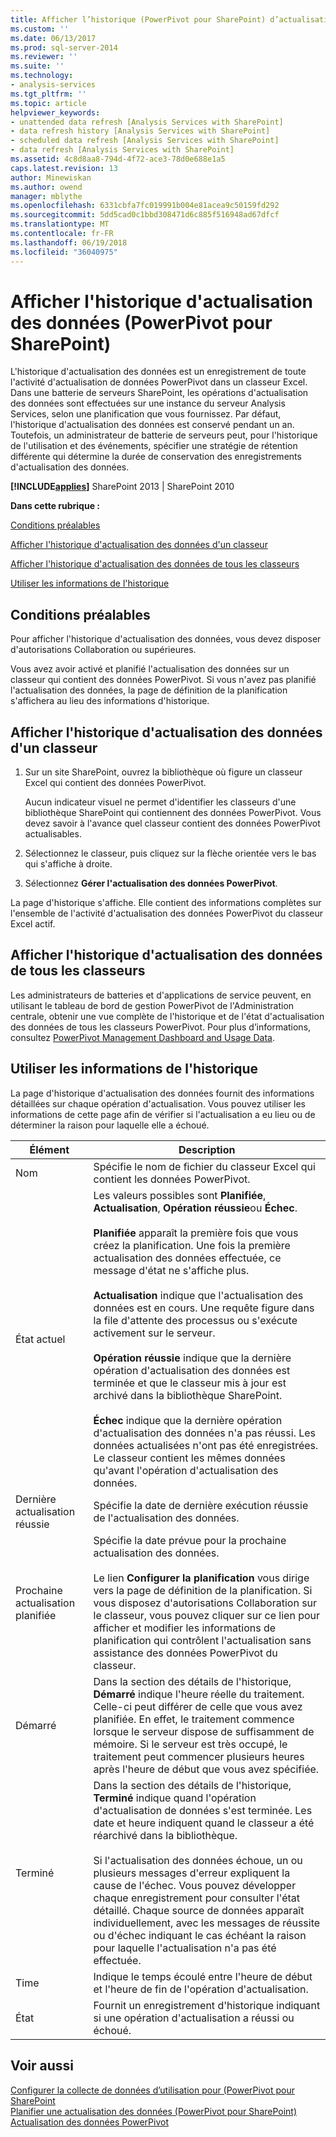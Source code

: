 ```yaml
---
title: Afficher l’historique (PowerPivot pour SharePoint) d’actualisation des données | Documents Microsoft
ms.custom: ''
ms.date: 06/13/2017
ms.prod: sql-server-2014
ms.reviewer: ''
ms.suite: ''
ms.technology:
- analysis-services
ms.tgt_pltfrm: ''
ms.topic: article
helpviewer_keywords:
- unattended data refresh [Analysis Services with SharePoint]
- data refresh history [Analysis Services with SharePoint]
- scheduled data refresh [Analysis Services with SharePoint]
- data refresh [Analysis Services with SharePoint]
ms.assetid: 4c8d8aa8-794d-4f72-ace3-78d0e688e1a5
caps.latest.revision: 13
author: Minewiskan
ms.author: owend
manager: mblythe
ms.openlocfilehash: 6331cbfa7fc019991b004e81acea9c50159fd292
ms.sourcegitcommit: 5dd5cad0c1bbd308471d6c885f516948ad67dfcf
ms.translationtype: MT
ms.contentlocale: fr-FR
ms.lasthandoff: 06/19/2018
ms.locfileid: "36040975"
---
```

# <a name="view-data-refresh-history-powerpivot-for-sharepoint"></a>Afficher l'historique d'actualisation des données (PowerPivot pour SharePoint)
  L'historique d'actualisation des données est un enregistrement de toute l'activité d'actualisation de données PowerPivot dans un classeur Excel. Dans une batterie de serveurs SharePoint, les opérations d'actualisation des données sont effectuées sur une instance du serveur Analysis Services, selon une planification que vous fournissez. Par défaut, l'historique d'actualisation des données est conservé pendant un an. Toutefois, un administrateur de batterie de serveurs peut, pour l'historique de l'utilisation et des événements, spécifier une stratégie de rétention différente qui détermine la durée de conservation des enregistrements d'actualisation des données.  
  
 **[!INCLUDE[applies](../../includes/applies-md.md)]**  SharePoint 2013 | SharePoint 2010  
  
 **Dans cette rubrique :**  
  
 [Conditions préalables](#prereq)  
  
 [Afficher l'historique d'actualisation des données d'un classeur](#viewhistory)  
  
 [Afficher l'historique d'actualisation des données de tous les classeurs](#viewITOps)  
  
 [Utiliser les informations de l'historique](#pageelements)  
  
##  <a name="prereq"></a> Conditions préalables  
 Pour afficher l'historique d'actualisation des données, vous devez disposer d'autorisations Collaboration ou supérieures.  
  
 Vous avez avoir activé et planifié l'actualisation des données sur un classeur qui contient des données PowerPivot. Si vous n'avez pas planifié l'actualisation des données, la page de définition de la planification s'affichera au lieu des informations d'historique.  
  
##  <a name="viewhistory"></a> Afficher l'historique d'actualisation des données d'un classeur  
  
1.  Sur un site SharePoint, ouvrez la bibliothèque où figure un classeur Excel qui contient des données PowerPivot.  
  
     Aucun indicateur visuel ne permet d'identifier les classeurs d'une bibliothèque SharePoint qui contiennent des données PowerPivot. Vous devez savoir à l'avance quel classeur contient des données PowerPivot actualisables.  
  
2.  Sélectionnez le classeur, puis cliquez sur la flèche orientée vers le bas qui s'affiche à droite.  
  
3.  Sélectionnez **Gérer l'actualisation des données PowerPivot**.  
  
 La page d'historique s'affiche. Elle contient des informations complètes sur l'ensemble de l'activité d'actualisation des données PowerPivot du classeur Excel actif.  
  
##  <a name="viewITOps"></a> Afficher l'historique d'actualisation des données de tous les classeurs  
 Les administrateurs de batteries et d'applications de service peuvent, en utilisant le tableau de bord de gestion PowerPivot de l'Administration centrale, obtenir une vue complète de l'historique et de l'état d'actualisation des données de tous les classeurs PowerPivot. Pour plus d’informations, consultez [PowerPivot Management Dashboard and Usage Data](power-pivot-management-dashboard-and-usage-data.md).  
  
##  <a name="pageelements"></a> Utiliser les informations de l'historique  
 La page d'historique d'actualisation des données fournit des informations détaillées sur chaque opération d'actualisation. Vous pouvez utiliser les informations de cette page afin de vérifier si l'actualisation a eu lieu ou de déterminer la raison pour laquelle elle a échoué.  
  
|Élément|Description|  
|----------|-----------------|  
|Nom   |Spécifie le nom de fichier du classeur Excel qui contient les données PowerPivot.|  
|État actuel|Les valeurs possibles sont **Planifiée**, **Actualisation**, **Opération réussie**ou **Échec**.<br /><br /> **Planifiée** apparaît la première fois que vous créez la planification. Une fois la première actualisation des données effectuée, ce message d'état ne s'affiche plus.<br /><br /> **Actualisation** indique que l'actualisation des données est en cours. Une requête figure dans la file d'attente des processus ou s'exécute activement sur le serveur.<br /><br /> **Opération réussie** indique que la dernière opération d'actualisation des données est terminée et que le classeur mis à jour est archivé dans la bibliothèque SharePoint.<br /><br /> **Échec** indique que la dernière opération d'actualisation des données n'a pas réussi. Les données actualisées n'ont pas été enregistrées. Le classeur contient les mêmes données qu'avant l'opération d'actualisation des données.|  
|Dernière actualisation réussie|Spécifie la date de dernière exécution réussie de l'actualisation des données.|  
|Prochaine actualisation planifiée|Spécifie la date prévue pour la prochaine actualisation des données.<br /><br /> Le lien **Configurer la planification** vous dirige vers la page de définition de la planification. Si vous disposez d'autorisations Collaboration sur le classeur, vous pouvez cliquer sur ce lien pour afficher et modifier les informations de planification qui contrôlent l'actualisation sans assistance des données PowerPivot du classeur.|  
|Démarré|Dans la section des détails de l'historique, **Démarré** indique l'heure réelle du traitement. Celle-ci peut différer de celle que vous avez planifiée. En effet, le traitement commence lorsque le serveur dispose de suffisamment de mémoire. Si le serveur est très occupé, le traitement peut commencer plusieurs heures après l'heure de début que vous avez spécifiée.|  
|Terminé|Dans la section des détails de l'historique, **Terminé** indique quand l'opération d'actualisation de données s'est terminée. Les date et heure indiquent quand le classeur a été réarchivé dans la bibliothèque.<br /><br /> Si l'actualisation des données échoue, un ou plusieurs messages d'erreur expliquent la cause de l'échec. Vous pouvez développer chaque enregistrement pour consulter l'état détaillé. Chaque source de données apparaît individuellement, avec les messages de réussite ou d'échec indiquant le cas échéant la raison pour laquelle l'actualisation n'a pas été effectuée.|  
|Time|Indique le temps écoulé entre l'heure de début et l'heure de fin de l'opération d'actualisation.|  
|État|Fournit un enregistrement d'historique indiquant si une opération d'actualisation a réussi ou échoué.|  
  
## <a name="see-also"></a>Voir aussi  
 [Configurer la collecte de données d’utilisation pour &#40;PowerPivot pour SharePoint](configure-usage-data-collection-for-power-pivot-for-sharepoint.md)   
 [Planifier une actualisation des données &#40;PowerPivot pour SharePoint&#41;](../schedule-a-data-refresh-powerpivot-for-sharepoint.md)   
 [Actualisation des données PowerPivot](power-pivot-data-refresh.md)  
  
  